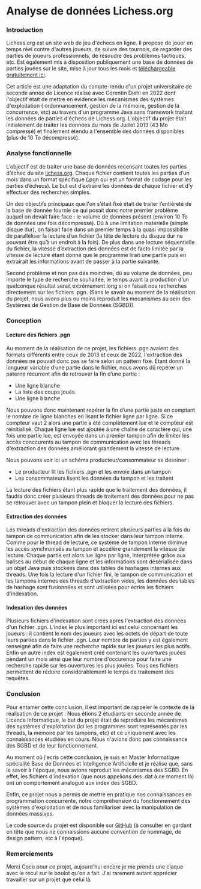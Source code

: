# Analyse de données Lichess.org

### Introduction

Lichess.org est un site web de jeu d'échecs en ligne. Il propose de jouer en temps réel contre d'autres joueurs, de
suivre des tournois, de regarder des parties de joueurs professionnels, de résoudre des problèmes tactiques, etc. Est
également mis à disposition publiquement une base de données de parties jouées sur le site, mise à jour tous les mois et
[téléchargeable gratuitement ici](https://database.lichess.org).

Cet article est une adaptation du compte-rendu d'un projet universitaire de seconde année de Licence réalisé avec
Corentin Diehl en 2022 dont l'objectif était de mettre en évidence les mécanismes des systèmes d'exploitation (
ordonnancement, gestion de la mémoire, gestion de la concurrence, etc) au travers d'un programme Java sans framework
traitant les données de parties d'échecs de Lichess.org. L'objectif du projet était initialement de traiter les données
du mois de Juillet 2013 (43 Mo compressé) et finalement étendu à l'ensemble des données disponibles (plus de 10 To
décompressé).

### Analyse fonctionnelle

L’objectif est de traiter une base de données recensant toutes les parties d’échec du
site [lichess.org](https://lichess.org/).
Chaque fichier contient toutes les parties d’un mois dans un format spécifique (.pgn qui est un format de codage pour
les parties d’échecs). Le but est d’extraire les données de chaque fichier et d’y effectuer des recherches simples.

Un des objectifs principaux que l'on s’était fixé était de traiter l’entièreté de la base de donnée fournie ce qui
posait donc notre premier problème auquel on devait faire face : le volume de données présent (environ 10 To de données
une fois décompressé). Dû à une limitation matérielle (simple disque dur), on faisait face dans un premier temps à la
quasi
impossibilité de paralléliser la lecture d’un fichier (la tête de lecture du disque dur ne pouvant être qu’à un endroit
à la fois). De plus dans une lecture séquentielle du fichier, la vitesse d’extraction des données est de facto limitée
par la vitesse de lecture étant donné que le programme lirait une partie puis en extrairait les informations avant de
passer à la partie suivante.

Second problème et non pas des moindres, dû au volume de données, peu importe le type de recherche souhaitée, le temps
avant la production d’un quelconque résultat serait extrêmement long si on faisait nos recherches directement sur les
fichiers .pgn. (Sans le savoir au moment de la réalisation du projet, nous avons plus ou moins reproduit les mécanismes
au sein des Systèmes de Gestion de Base de Données (SGBD)).

### Conception

#### Lecture des fichiers .pgn

Au moment de la réalisation de ce projet, les fichiers .pgn avaient des formats différents entre ceux de 2013 et ceux de
2022, l'extraction des données ne pouvait donc pas se faire selon un pattern fixe. Étant donné la longueur variable
d’une
partie dans le fichier, nous avons dû repérer un paterne récurrent afin de retrouver la fin d’une partie :

- Une ligne blanche
- La liste des coups joués
- Une ligne blanche

Nous pouvons donc maintenant repérer la fin d’une partie juste en comptant le nombre de ligne blanches en lisant le
fichier ligne par ligne. Si ce compteur vaut 2 alors une partie a été complètement lue et le compteur est réinitialisé.
Chaque ligne lue est ajoutée à une chaîne de caractère qui, une fois une partie lue, est envoyée dans un premier
tampon afin de limiter les accès conccurents au tampon de communication avec les threads d'extraction des données
améliorant grandement la vitesse de lecture.

Nous pouvons voir ici un schéma producteur/consommateur se dessiner :

- Le producteur lit les fichiers .pgn et les envoie dans un tampon
- Les consommateurs lisent les données du tampon et les traitent

La lecture des fichiers étant plus rapide que le traitement des données, il faudra donc créer plusieurs threads de
traitement des données pour ne pas se retrouver avec un tampon plein et bloquer la lecture des fichiers.

#### Extraction des données

Les threads d'extraction des données retirent plusieurs parties à la fois du tampon de communication afin de les stocker
dans leur tampon interne. Comme pour le thread de lecture, ce système de tampon interne diminue les accès synchronisés
au tampon et accélère grandement la vitesse de lecture. Chaque partie est alors lue ligne par ligne, interprétée grâce
aux balises au début de chaque ligne et les informations sont désérialisée dans un objet Java puis stockées dans des
tables de hashages internes aux threads. Une fois la lecture d'un fichier fini, le tampon de communication et les
tampons internes des threads d'extraction vides, les données des tables de hashage sont fusionnées et sont utilisées
pour écrire les fichiers d'indexation.

#### Indexation des données

Plusieurs fichiers d'indexation sont créés après l'extraction des données d'un fichier .pgn. L'index le plus important
ici est celui concernant les joueurs : il contient le nom des joueurs avec les octets de départ de toute leurs parties
dans le fichier .pgn. Leur nombre de parties y est également renseigné afin de faire une recherche rapide sur les
joueurs les plus actifs. Enfin un autre index est également créé contenant les ouvertures jouées pendant un mois ainsi
que leur nombre d'occurence pour faire une recherche rapide sur les ouvertures les plus jouées. Tous ces fichiers
permettent de réduire considérablement le temps de traitement des requêtes.

### Conclusion

Pour entamer cette conclusion, il est important de rappeler le contexte de la réalisation de ce projet :
Nous étions 2 étudiants en seconde année de Licence Informatique, le but du projet était de reproduire les mécanismes
des systèmes d'exploitation (ici les programmes sont représentés par les threads, la mémoire par les tampons, etc) et ce
uniquement avec les connaissances étudiées en cours. Nous n'avions donc pas connaissance des SGBD et de leur
fonctionnement.

Au moment où j'ecris cette conclusion, je suis en Master Informatique spécialité Base de Données et Intelligence
Artificielle et je réalise que, sans le savoir à l'époque, nous avions reproduit les mécanismes des SGBD. En effet, les
fichiers d'indexation (que nous appelions des .dat à ce moment là) ont un comportement analogue aux index des SGBD.

Enfin, ce projet nous a permis de mettre en pratique nos connaissances en programmation concurrente, notre compréhension
du fonctionnement des systèmes d'exploitation et de nous familiariser avec la manipulation de données massives.

Le code source du projet est disponible sur [GitHub](https://github.com/Yaon-C2H8N2/info4b_project) (à consulter en
gardant en tête que nous ne connaissions aucune convention de nommage, de design pattern, etc à l'époque).

### Remerciements

Merci Coco pour ce projet, aujourd'hui encore je me prends une claque avec le recul sur le boulot qu'on a fait. J'ai
rarement autant apprécier travailler sur un projet que celui là.